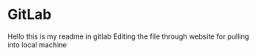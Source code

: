 # GitLab
Hello this is my readme in gitlab
Editing the file through website for pulling into local machine

